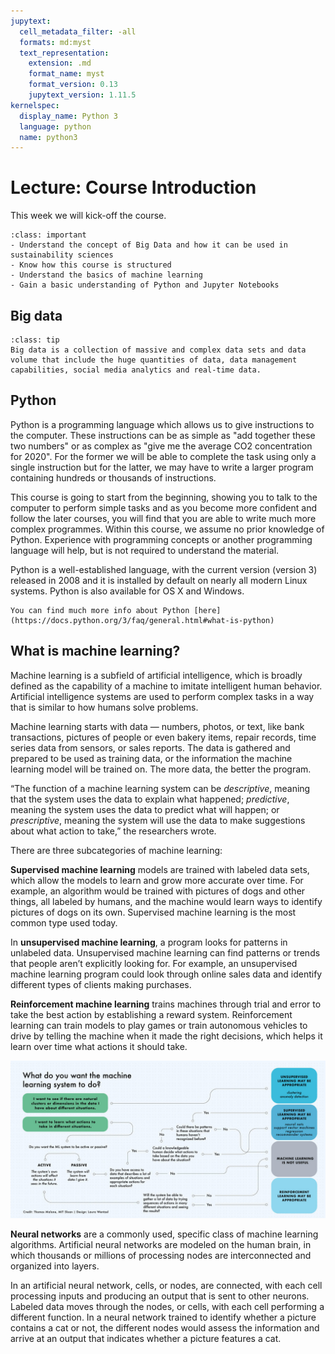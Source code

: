 ```yaml
---
jupytext:
  cell_metadata_filter: -all
  formats: md:myst
  text_representation:
    extension: .md
    format_name: myst
    format_version: 0.13
    jupytext_version: 1.11.5
kernelspec:
  display_name: Python 3
  language: python
  name: python3
---
```


# Lecture: Course Introduction

This week we will kick-off the course. 

`````{admonition} Learning objectives week 1
:class: important
- Understand the concept of Big Data and how it can be used in sustainability sciences
- Know how this course is structured 
- Understand the basics of machine learning 
- Gain a basic understanding of Python and Jupyter Notebooks
`````

## Big data

`````{admonition} Definition of Big Data
:class: tip
Big data is a collection of massive and complex data sets and data volume that include the huge quantities of data, data management capabilities, social media analytics and real-time data. 
`````

## Python
Python is a programming language which allows us to give instructions to the computer. These instructions can be as simple as "add together these two numbers" or as complex as "give me the average CO2 concentration for 2020". For the former we will be able to complete the task using only a single instruction but for the latter, we may have to write a larger program containing hundreds or thousands of instructions.

This course is going to start from the beginning, showing you to talk to the computer to perform simple tasks and as you become more confident and follow the later courses, you will find that you are able to write much more complex programmes. Within this course, we assume no prior knowledge of Python. Experience with programming concepts or another programming language will help, but is not required to understand the material.

Python is a well-established language, with the current version (version 3) released in 2008 and it is installed by default on nearly all modern Linux systems. Python is also available for OS X and Windows.

```{seealso} 
You can find much more info about Python [here](https://docs.python.org/3/faq/general.html#what-is-python)
```

## What is machine learning?
Machine learning is a subfield of artificial intelligence, which is broadly defined as the capability of a machine to imitate intelligent human behavior. Artificial intelligence systems are used to perform complex tasks in a way that is similar to how humans solve problems.

Machine learning starts with data — numbers, photos, or text, like bank transactions, pictures of people or even bakery items, repair records, time series data from sensors, or sales reports. The data is gathered and prepared to be used as training data, or the information the machine learning model will be trained on. The more data, the better the program.

“The function of a machine learning system can be *descriptive*, meaning that the system uses the data to explain what happened; *predictive*, meaning the system uses the data to predict what will happen; or *prescriptive*, meaning the system will use the data to make suggestions about what action to take,” the researchers wrote.  

There are three subcategories of machine learning:

**Supervised machine learning** models are trained with labeled data sets, which allow the models to learn and grow more accurate over time. For example, an algorithm would be trained with pictures of dogs and other things, all labeled by humans, and the machine would learn ways to identify pictures of dogs on its own. Supervised machine learning is the most common type used today.

In **unsupervised machine learning**, a program looks for patterns in unlabeled data. Unsupervised machine learning can find patterns or trends that people aren’t explicitly looking for. For example, an unsupervised machine learning program could look through online sales data and identify different types of clients making purchases.

**Reinforcement machine learning** trains machines through trial and error to take the best action by establishing a reward system. Reinforcement learning can train models to play games or train autonomous vehicles to drive by telling the machine when it made the right decisions, which helps it learn over time what actions it should take.

<img src="../_static/images/machine-learning-infographic_2.jpg" class="bg-primary mb-1">

**Neural networks** are a commonly used, specific class of machine learning algorithms. Artificial neural networks are modeled on the human brain, in which thousands or millions of processing nodes are interconnected and organized into layers.

In an artificial neural network, cells, or nodes, are connected, with each cell processing inputs and producing an output that is sent to other neurons. Labeled data moves through the nodes, or cells, with each cell performing a different function. In a neural network trained to identify whether a picture contains a cat or not, the different nodes would assess the information and arrive at an output that indicates whether a picture features a cat.

